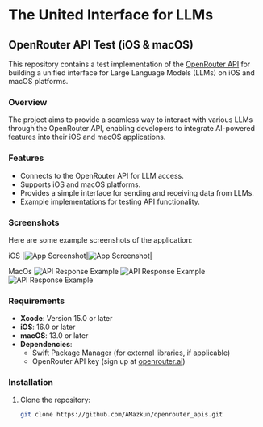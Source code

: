 # The United Interface for LLMs

## OpenRouter API Test (iOS & macOS)

This repository contains a test implementation of the [OpenRouter API](https://openrouter.ai) for building a unified interface for Large Language Models (LLMs) on iOS and macOS platforms.

### Overview
The project aims to provide a seamless way to interact with various LLMs through the OpenRouter API, enabling developers to integrate AI-powered features into their iOS and macOS applications.

### Features
- Connects to the OpenRouter API for LLM access.
- Supports iOS and macOS platforms.
- Provides a simple interface for sending and receiving data from LLMs.
- Example implementations for testing API functionality.

### Screenshots
Here are some example screenshots of the application:

iOS
|![App Screenshot](img/Screen_ios_pic.jpeg)|![App Screenshot](img/Screen_ios_pic.jpeg)|

MacOs
![API Response Example](img/Screenshot_macos_text.jpeg)
![API Response Example](img/Screenshot_macos_pic_00.jpeg)
![API Response Example](img/Screenshot_macos_pic_01.jpeg)


### Requirements
- **Xcode**: Version 15.0 or later
- **iOS**: 16.0 or later
- **macOS**: 13.0 or later
- **Dependencies**: 
  - Swift Package Manager (for external libraries, if applicable)
  - OpenRouter API key (sign up at [openrouter.ai](https://openrouter.ai))

### Installation
1. Clone the repository:
   ```bash
   git clone https://github.com/AMazkun/openrouter_apis.git
   ```